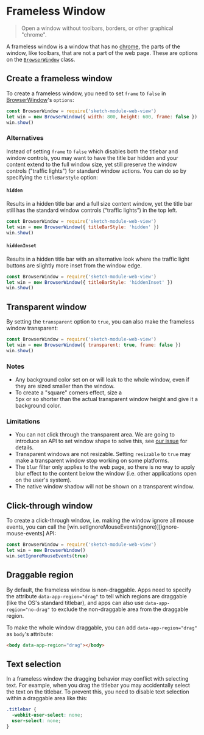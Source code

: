 # Frameless Window

> Open a window without toolbars, borders, or other graphical "chrome".

A frameless window is a window that has no [chrome](https://developer.mozilla.org/en-US/docs/Glossary/Chrome), the parts of the window, like toolbars, that are not a part of the web page. These are options on the [`BrowserWindow`](browser-window.md) class.

## Create a frameless window

To create a frameless window, you need to set `frame` to `false` in [BrowserWindow](browser-window.md)'s `options`:

```javascript
const BrowserWindow = require('sketch-module-web-view')
let win = new BrowserWindow({ width: 800, height: 600, frame: false })
win.show()
```

### Alternatives

Instead of setting `frame` to `false` which disables both the titlebar and window controls, you may want to have the title bar hidden and your content extend to the full window size, yet still preserve the window controls ("traffic lights") for standard window actions. You can do so by specifying the `titleBarStyle` option:

#### `hidden`

Results in a hidden title bar and a full size content window, yet the title bar still has the standard window controls (“traffic lights”) in the top left.

```javascript
const BrowserWindow = require('sketch-module-web-view')
let win = new BrowserWindow({ titleBarStyle: 'hidden' })
win.show()
```

#### `hiddenInset`

Results in a hidden title bar with an alternative look where the traffic light buttons are slightly more inset from the window edge.

```javascript
const BrowserWindow = require('sketch-module-web-view')
let win = new BrowserWindow({ titleBarStyle: 'hiddenInset' })
win.show()
```

<!-- #### `customButtonsOnHover`

Uses custom drawn close, miniaturize, and fullscreen buttons that display when hovering in the top left of the window. These custom buttons prevent issues with mouse events that occur with the standard window toolbar buttons. This option is only applicable for frameless windows.

```javascript
const { BrowserWindow } = require('electron')
let win = new BrowserWindow({
  titleBarStyle: 'customButtonsOnHover',
  frame: false,
})
win.show()
``` -->

## Transparent window

By setting the `transparent` option to `true`, you can also make the frameless window transparent:

```javascript
const BrowserWindow = require('sketch-module-web-view')
let win = new BrowserWindow({ transparent: true, frame: false })
win.show()
```

### Notes

- Any background color set on <html> or <body> will leak to the whole window, even if they are sized smaller than the window.
- To create a "square" corners effect, size a <div> 5px or so shorter than the actual transparent window height and give it a background color.

### Limitations

- You can not click through the transparent area. We are going to introduce an API to set window shape to solve this, see [our issue](https://github.com/electron/electron/issues/1335) for details.
- Transparent windows are not resizable. Setting `resizable` to `true` may make a transparent window stop working on some platforms.
- The `blur` filter only applies to the web page, so there is no way to apply blur effect to the content below the window (i.e. other applications open on the user's system).
- The native window shadow will not be shown on a transparent window.

## Click-through window

To create a click-through window, i.e. making the window ignore all mouse events, you can call the [win.setIgnoreMouseEvents(ignore)][ignore-mouse-events] API:

```javascript
const BrowserWindow = require('sketch-module-web-view')
let win = new BrowserWindow()
win.setIgnoreMouseEvents(true)
```

## Draggable region

By default, the frameless window is non-draggable. Apps need to specify the attribute `data-app-region="drag"` to tell which regions are draggable (like the OS's standard titlebar), and apps can also use `data-app-region="no-drag"` to exclude the non-draggable area from the draggable region.

To make the whole window draggable, you can add `data-app-region="drag"` as `body`'s attribute:

```html
<body data-app-region="drag"></body>
```

## Text selection

In a frameless window the dragging behavior may conflict with selecting text. For example, when you drag the titlebar you may accidentally select the text on the titlebar. To prevent this, you need to disable text selection within a draggable area like this:

```css
.titlebar {
  -webkit-user-select: none;
  user-select: none;
}
```
